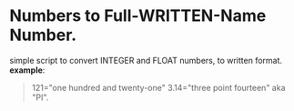 # Numbers to Full-WRITTEN-Name Number.

simple script to convert INTEGER and FLOAT numbers,
to written format.
**example**:
> 121="one hundred and twenty-one"
> 3.14="three point fourteen" aka "PI".


